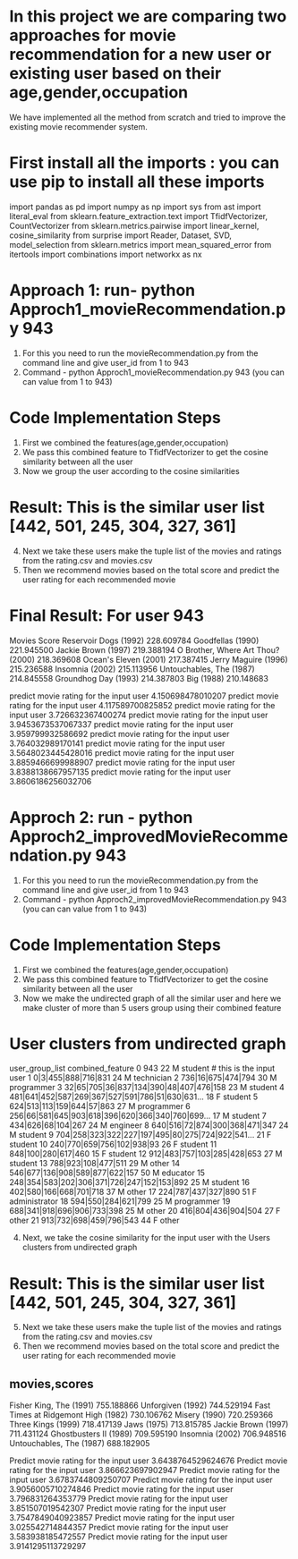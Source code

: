 # In this project we are comparing two approaches for movie recommendation for a new user or existing user based on their age,gender,occupation

We have implemented all the method from scratch and tried to improve the existing movie recommender system.

# First install all the imports : you can use pip to install all these imports

import pandas as pd
import numpy as np
import sys
from ast import literal_eval
from sklearn.feature_extraction.text import TfidfVectorizer, CountVectorizer
from sklearn.metrics.pairwise import linear_kernel, cosine_similarity
from surprise import Reader, Dataset, SVD, model_selection
from sklearn.metrics import mean_squared_error
from itertools import combinations
import networkx as nx

# Approach 1: run- python Approch1_movieRecommendation.py 943

1. For this you need to run the movieRecommendation.py from the command line and give user_id from 1 to 943
2. Command - python Approch1_movieRecommendation.py 943 (you can can value from 1 to 943)

# Code Implementation Steps

1. First we combined the features(age,gender,occupation)
2. We pass this combined feature to TfidfVectorizer to get the cosine similarity between all the user
3. Now we group the user according to the cosine similarities

# Result: This is the similar user list [442, 501, 245, 304, 327, 361]

4. Next we take these users make the tuple list of the movies and ratings from the rating.csv and movies.csv
5. Then we recommend movies based on the total score and predict the user rating for each recommended movie

# Final Result: For user 943
Movies Score
Reservoir Dogs (1992) 228.609784
Goodfellas (1990) 221.945500
Jackie Brown (1997) 219.388194
O Brother, Where Art Thou? (2000) 218.369608
Ocean's Eleven (2001) 217.387415
Jerry Maguire (1996) 215.236588
Insomnia (2002) 215.113956
Untouchables, The (1987) 214.845558
Groundhog Day (1993) 214.387803
Big (1988) 210.148683



predict movie rating for the input user 4.150698478010207
predict movie rating for the input user 4.117589700825852
predict movie rating for the input user 3.726632367400274
predict movie rating for the input user 3.9453673537067337
predict movie rating for the input user 3.959799932586692
predict movie rating for the input user 3.764032989170141
predict movie rating for the input user 3.5648023445428016
predict movie rating for the input user 3.8859466699988907
predict movie rating for the input user 3.8388138667957135
predict movie rating for the input user 3.8606186256032706

# Approch 2: run - python Approch2_improvedMovieRecommendation.py 943

1. For this you need to run the movieRecommendation.py from the command line and give user_id from 1 to 943
2. Command - python Approch2_improvedMovieRecommendation.py 943 (you can can value from 1 to 943)

# Code Implementation Steps

1. First we combined the features(age,gender,occupation)
2. We pass this combined feature to TfidfVectorizer to get the cosine similarity between all the user
3. Now we make the undirected graph of all the similar user and here we make cluster of more than 5 users group using their combined feature

# User clusters from undirected graph
user_group_list combined_feature
0 943 22 M student # this is the input user
1 0|3|455|888|716|831 24 M technician
2 736|16|675|474|794 30 M programmer
3 32|65|705|36|837|134|390|48|407|476|158 23 M student
4 481|641|452|587|269|367|527|591|786|51|630|631... 18 F student
5 624|513|113|159|644|57|863 27 M programmer
6 256|66|581|645|903|618|396|620|366|340|760|699... 17 M student
7 434|626|68|104|267 24 M engineer
8 640|516|72|874|300|368|471|347 24 M student
9 704|258|323|322|227|197|495|80|275|724|922|541... 21 F student
10 240|770|659|756|102|938|93 26 F student
11 848|100|280|617|460 15 F student
12 912|483|757|103|285|428|653 27 M student
13 788|923|108|477|511 29 M other
14 546|677|136|908|589|877|622|157 50 M educator
15 248|354|583|202|306|371|726|247|152|153|892 25 M student
16 402|580|166|668|701|718 37 M other
17 224|787|437|327|890 51 F administrator
18 594|550|284|621|799 25 M programmer
19 688|341|918|696|906|733|398 25 M other
20 416|804|436|904|504 27 F other
21 913|732|698|459|796|543 44 F other

4. Next, we take the cosine similarity for the input user with the Users clusters from undirected graph

# Result: This is the similar user list [442, 501, 245, 304, 327, 361]

5. Next we take these users make the tuple list of the movies and ratings from the rating.csv and movies.csv
6. Then we recommend movies based on the total score and predict the user rating for each recommended movie

## movies,scores
Fisher King, The (1991) 755.188866
Unforgiven (1992) 744.529194
Fast Times at Ridgemont High (1982) 730.106762
Misery (1990) 720.259366
Three Kings (1999) 718.417139
Jaws (1975) 713.815785
Jackie Brown (1997) 711.431124
Ghostbusters II (1989) 709.595190
Insomnia (2002) 706.948516
Untouchables, The (1987) 688.182905


Predict movie rating for the input user 3.6438764529624676
Predict movie rating for the input user 3.866623697902947
Predict movie rating for the input user 3.6783744809250707
Predict movie rating for the input user 3.9056005710274846
Predict movie rating for the input user 3.796831264353779
Predict movie rating for the input user 3.851507019542307
Predict movie rating for the input user 3.7547849040923857
Predict movie rating for the input user 3.025542714844357
Predict movie rating for the input user 3.583938185472557
Predict movie rating for the input user 3.9141295113729297
